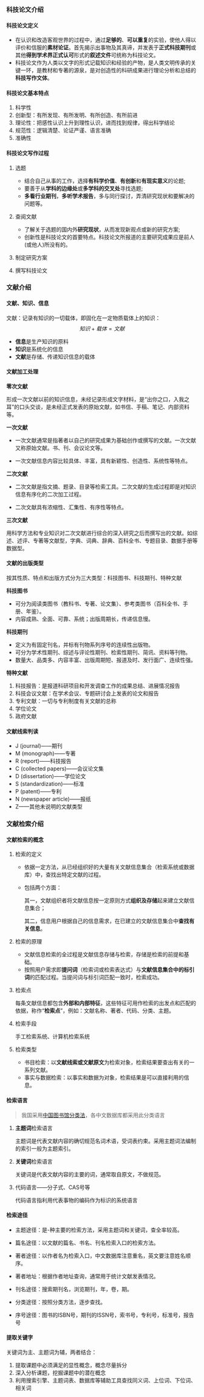 ### 科技论文介绍

#### 科技论文定义

- 在认识和改造客观世界的过程中，通过**足够的**、**可以重复**的实验，使他人得以评价和信服的**素材论证**。首先揭示出事物及其真谛，并发表于**正式科技期刊**或其他**得到学术界正式认可**形式的**叙述文件**可统称为科技论文。
- 科技论文作为人类以文字的形式记载知识和经验的产物，是人类文明传承的关键一环，是教材和专著的源泉，是对创造性的科研成果进行理论分析和总结的**科技写作文体**。

#### 科技论文基本特点

1. 科学性
2. 创新型：有所发现、有所发明、有所创造、有所前进
3. 理论性：把感性认识上升到理性认识，进而找到规律，得出科学结论
4. 规范性：逻辑清楚、论证严谨、语言准确
5. 准确性

#### 科技论文写作过程

1. 选题

   - 结合自己从事的工作，选择**有科学价值**、**有创新**和**有现实意义**的论题;
   - 要善于从**学科的边缘处**或**多学科的交叉处**寻找选题;
   - **多看行业期刊**，**多听学术报告**，多与同行探讨，弄清研究现状和要解决的问题等。

2. 查阅文献

   - 了解关于选题的国内外**研究现状**，从而发现新观点或新的研究方案;
   - 创新性是科技论文的首要特点。科技论文所报道的主要研究成果应是前人(或他人)所没有的。

3. 制定研究方案

4. 撰写科技论文

### 文献介绍

#### 文献、知识、信息

文献：记录有知识的一切载体，即固化在一定物质载体上的知识：
$$
知识+载体=文献
$$

- **信息**是生产知识的原料
- **知识**是系统化的信息
- **文献**是存储、传递知识信息的载体

#### 文献加工处理

**零次文献**

形成一次文献以前的知识信息，未经记录形成文字材料，是“出你之口，入我之耳”的口头交谈，是未经正式发表的原始文献，如书信、手稿、笔记、内部资料等。

**一次文献**

- 一次文献通常是指著者以自己的研究成果为基础创作或撰写的文献。一次文献又称原始文献。书、刊、会议论文等。

- 一次文献信息内容比较具体、丰富，具有新颖性、创造性、系统性等特点。

**二次文献**

- 二次文献是指文摘、题录、目录等检索工具。二次文献的生成过程即是对知识信息有序化的二次加工过程。

- 二次文献具有浓缩性、汇集性、有序性等特点。

**三次文献**

用科学方法和专业知识对二次文献进行综合的深入研究之后而撰写出的文献。如综述、述评、专著等文献型，字典、词典、辞典、百科全书、专题目录、数据手册等数据型。

#### 文献的出版类型

按其性质、特点和出版方式分为三大类型：科技图书、科技期刊、特种文献

**科技图书**

- 可分为阅读类图书（教科书、专著、论文集）、参考类图书（百科全书、手册、年鉴）。
- 内容成熟、全面、可靠、系统；出版周期长，传递信息慢。

**科技期刊**

- 定义为有固定刊名，并标有刊物系列序号的连续性出版物。
- 可分为学术性期刊、综述与评论性期刊、检索性期刊、简讯、资料等刊物。
- 数量大、品类多、内容丰富、出版周期短、报道及时、发行面广、连续性强。

**特种文献**

1. 科技报告：是报道科研项目和开发调查工作的成果总结、进展情况报告
2. 科技会议文献：在学术会议、专题研讨会上发表的论文和报告
3. 专利文献：一切与专利制度有关文献的总称
4. 学位论文
5. 政府文献

#### 文献线索判读

- J (journal)——期刊
- M (monograph)——专著
- R (report)——科技报告
- C (collected papers)——会议论文集
- D (dissertation)——学位论文
- S (standardization)——标准
- P (patent)——专利
- N (newspaper article)——报纸
- Z——其他未说明的文献类型

### 文献检索介绍

#### 文献检索的概念

1. 检索的定义

   - 依据一定方法，从已经组织好的大量有关文献信息集合（检索系统或数据库）中，查找出特定文献的过程。

   - 包括两个方面：

     其一，文献组织者将文献信息按一定原则方式**组织及存储**起来建立文献信息集合；

     其二，信息用户根据自己的信息需求，在已建立的文献信息集合中**查找有关信息**。

2. 检索的原理

   - 文献信息检索的全过程是文献信息存储与检索，存储是检索的前提和基础。
   - 按照用户需求即**提问词**（检索词或检索表达式）与**文献信息集合中的标引词**的匹配过程。当提问词与标引词匹配一致时，检索成功。

3. 检索点

   每条文献信息都包含**外部和内部特征**，这些特征可用作检索的出发点和匹配的依据，称作“**检索点**”，例如：文献名称、著者、代码、分类、主题。

4. 检索手段

   手工检索系统、计算机检索系统

5. 检索类型

   - 书目检索：以**文献线索或文献原文**为检索对象，检索结果要查出有关的一系列文献。
   - 事实与数据检索：以事实和数据为对象，检索结果是可以直接利用的信息。

#### 检索语言

> 我国采用[中国图书馆分类法](https://www.ztflh.com/)，各中文数据库都采用此分类语言

1. **主题词**检索语言

   主题词是代表文献内容的确切规范名词术语，受词表约束。采用主题词法编制的索引一般为主题索引。

2. **关键词**检索语言

   关键词是代表文献内容的主要的词，通常取自原文，不做规范。

3. 代码语言——分子式、CAS号等

   代码语言指利用代表事物的编码作为标识的系统语言

#### 检索途径

- 主题途径：是-种主要的检索方法，采用主题词和关键词，查全率较高。

- 篇名途径：以文献的篇名、书名、刊名检索入口的检索方法。

- 著者途径：以作者名为检索入口，中文数据库注意重名，英文要注意姓名顺序。

- 著者地址：根据作者地址查询，通常用于统计文献发表情况。

- 刊名途径：搜索期刊名，浏览期刊，年，卷，期。

- 分类途径：按照分类方法，逐步查找。

- 序号途径：图书的ISBN号，期刊的ISSN号，索书号，专利号，标准号，报告号

#### 提取关键字

关键词为主、主题词为辅，两者结合：

1. 提取课题中必须满足的显性概念，概念尽量拆分
2. 深入分析课题，挖掘课题中的潜在概念
3. 利用搜索引擎、主题词表、数据库等辅助工具查找同义词、上位词、下位词、相关词